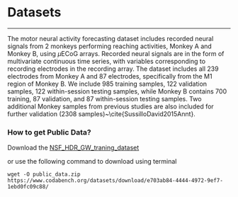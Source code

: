 # Datasets
***

The motor neural activity forecasting dataset includes recorded neural signals from 2 monkeys performing reaching activities, Monkey A and Monkey B, using $\mu$ECoG arrays. Recorded neural signals are in the form of multivariate continuous time series, with variables corresponding to recording electrodes in the recording array. The dataset includes all 239 electrodes from Monkey A and 87 electrodes, specifically from the M1 region of Monkey B. We include 985 training samples, 122 validation samples, 122 within-session testing samples, while Monkey B contains 700 training, 87 validation, and 87 within-session testing samples. Two additional Monkey samples from previous studies are also included for further validation (2308 samples)~\cite{SussilloDavid2015Annt}. 

### **How to get Public Data?**

Download the [NSF_HDR_GW_traning_dataset](https://www.codabench.org/datasets/download/e703ab84-4444-4972-9ef7-1ebd0fc09c88/)

or use the following command to download using terminal

```
wget -O public_data.zip https://www.codabench.org/datasets/download/e703ab84-4444-4972-9ef7-1ebd0fc09c88/
```